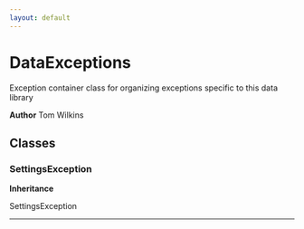 ```yaml
---
layout: default
---
```

# DataExceptions

Exception container class for organizing exceptions specific to this data library


**Author** Tom Wilkins

## Classes
### SettingsException

**Inheritance**

SettingsException


---
